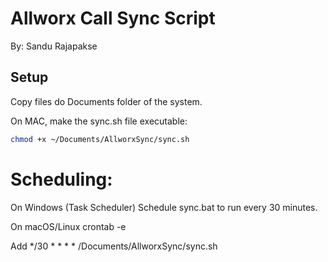 # Allworx Call Sync Script
By: Sandu Rajapakse

## Setup
Copy files do Documents folder of the system.

On MAC, make the sync.sh file executable:
```sh
chmod +x ~/Documents/AllworxSync/sync.sh
```


# Scheduling:
On Windows (Task Scheduler)
Schedule sync.bat to run every 30 minutes.

On macOS/Linux
crontab -e

Add
*/30 * * * * /Documents/AllworxSync/sync.sh